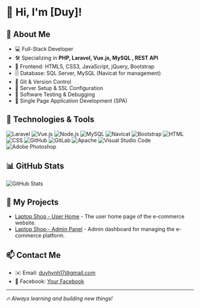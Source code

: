 # 👋 Hi, I'm [Duy]!

## 🚀 About Me
- 💻 Full-Stack Developer
- 🛠️ Specializing in **PHP, Laravel, Vue.js, MySQL ,  REST API**
- 🎨 Frontend:  HTML5, CSS3, JavaScript, jQuery, Bootstrap
- 🗄️ Database: SQL Server, MySQL (Navicat for management)
- 🔹 Git & Version Control
- 🔹 Server Setup & SSL Configuration
- 🔹 Software Testing & Debugging
- 🔹 Single Page Application Development (SPA)

## 🔧 Technologies & Tools
![Laravel](https://img.shields.io/badge/Laravel-F55247?style=for-the-badge&logo=laravel&logoColor=white)
![Vue.js](https://img.shields.io/badge/Vue.js-35495E?style=for-the-badge&logo=vuedotjs&logoColor=4FC08D)
![Node.js](https://img.shields.io/badge/Node.js-339933?style=for-the-badge&logo=node.js&logoColor=white)
![MySQL](https://img.shields.io/badge/MySQL-005C84?style=for-the-badge&logo=mysql&logoColor=white)
![Navicat](https://img.shields.io/badge/Navicat-4A8E13?style=for-the-badge&logo=navicat&logoColor=white)
![Bootstrap](https://img.shields.io/badge/Bootstrap-563D7C?style=for-the-badge&logo=bootstrap&logoColor=white)
![HTML](https://img.shields.io/badge/HTML5-E34F26?style=for-the-badge&logo=html5&logoColor=white)
![CSS](https://img.shields.io/badge/CSS3-1572B6?style=for-the-badge&logo=css3&logoColor=white)
![GitHub](https://img.shields.io/badge/GitHub-181717?style=for-the-badge&logo=github&logoColor=white)
![GitLab](https://img.shields.io/badge/GitLab-FCA121?style=for-the-badge&logo=gitlab&logoColor=white)
![Apache](https://img.shields.io/badge/Apache-D22128?style=for-the-badge&logo=apache&logoColor=white)
![Visual Studio Code](https://img.shields.io/badge/Visual_Studio_Code-007ACC?style=for-the-badge&logo=visualstudiocode&logoColor=white)
![Adobe Photoshop](https://img.shields.io/badge/Adobe_Photoshop-31A8FF?style=for-the-badge&logo=adobephotoshop&logoColor=white)


## 📊 GitHub Stats
![GitHub Stats](https://github-readme-stats.vercel.app/api?username=huynhnguyenvanduy&show_icons=true&theme=dark)

## 📂 My Projects

- [Laptop Shop - User Home](http://laptopshopgroup3.kesug.com/laptopshop/user/home.php?i=1) - The user home page of the e-commerce website.
- [Laptop Shop - Admin Panel](http://laptopshopgroup3.kesug.com/laptopshop/admin) - Admin dashboard for managing the e-commerce platform.


## 📫 Contact Me
- ✉️ Email: duyhynh17@gmail.com
- 🔗 Facebook: [Your Facebook](https://www.facebook.com/duyhynh.sol)

---
*🔥 Always learning and building new things!*

